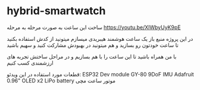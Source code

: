 # hybrid-smartwatch

ساخت این ساعت به صورت مرحله به مرحله
https://youtu.be/XlWbyUyK9pE

در این پروژه منبع باز یک ساعت هوشمند هیبریدی میسازم
میتونید از کدش استفاده بکنید تا ساعت خودتون رو بسازید و هم میتونید در بهبودش مشارکت کنید و سهیم باشید

با من همراه باشید تا این ساعت را با هم بسازیم و در مراحل ساختش تجربه های ارزشمندی کسب کنیم

قطعات مورد استفاده در این ویدئو:
ESP32 Dev module
GY-80 9DoF IMU
Adafruit 0.96" OLED   x2
LiPo battery
موتور ساعت مچی
